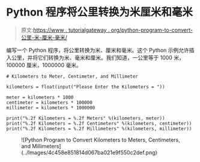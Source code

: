 # Python 程序将公里转换为米厘米和毫米

> 原文:[https://www . tutorialgateway . org/python-program-to-convert-公里-米-厘米-毫米/](https://www.tutorialgateway.org/python-program-to-convert-kilometers-to-meters-centimeters-and-millimeters/)

编写一个 Python 程序，将公里转换为米、厘米和毫米。这个 Python 示例允许插入公里，并将它们转换为米、毫米和厘米。我们知道，一公里等于 1000 米，100000 厘米，1000000 毫米。

```
# Kilometers to Meter, Centimeter, and Millimeter

kilometers = float(input("Please Enter the Kilometers = "))

meter = kilometers * 1000
centimeter = kilometers * 100000
millimeter = kilometers * 1000000

print("%.2f Kilometers = %.2f Meters" %(kilometers, meter))
print("%.2f Kilometers = %.2f Centimeters" %(kilometers, centimeter))
print("%.2f Kilometers = %.2f Millimeters" %(kilometers, millimeter))
```

<figure class="wp-block-image size-large">![Python Program to Convert Kilometers to Meters, Centimeters, and Millimeters](../Images/4c458e851814d067ba021e9f550c2def.png)</figure>